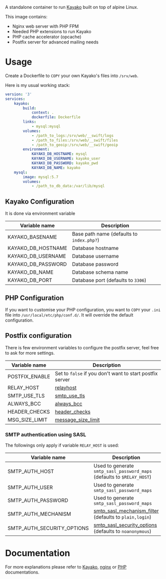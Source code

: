 A standalone container to run [Kayako](https://www.kayako.com/) built on top of alpine Linux.

This image contains:
- Nginx web server with PHP FPM
- Needed PHP extensions to run Kayako
- PHP cache accelerator (opcache)
- Postfix server for advanced mailing needs

# Usage

Create a Dockerfile to `COPY` your own Kayako's files into `/srv/web`.

Here is my usual working stack:
```yaml
version: '3'
services:
    kayako:
        build:
            context: .
            dockerfile: Dockerfile
        links:
            - mysql:mysql
        volumes:
            - /path_to_logs:/srv/web/__swift/logs
            - /path_to_files:/srv/web/__swift/files
            - /path_to_geoip:/srv/web/__swift/geoip
        environment:
            KAYAKO_DB_HOSTNAME: mysql
            KAYAKO_DB_USERNAME: kayako_user
            KAYAKO_DB_PASSWORD: kayako_pwd
            KAYAKO_DB_NAME: kayako
    mysql:
        image: mysql:5.7
        volumes:
            - /path_to_db_data:/var/lib/mysql
```
## Kayako Configuration
It is done via environment variable

Variable name      | Description
------------------ | -------------
KAYAKO_BASENAME    | Base path name (defaults to `index.php?`)
KAYAKO_DB_HOSTNAME | Database hostname
KAYAKO_DB_USERNAME | Database username
KAYAKO_DB_PASSWORD | Database password
KAYAKO_DB_NAME     | Database schema name
KAYAKO_DB_PORT     | Database port (defaults to `3306`)

## PHP Configuration

If you want to customise your PHP configuration, you want to `COPY` your `.ini` file into `/usr/local/etc/php/conf.d/`.
It will override the default configuration.

## Postfix configuration

There is few environment variables to configure the postfix server, feel free to ask for more settings.

Variable name  | Description
-------------- | -------------
POSTFIX_ENABLE | Set to `false` if you don't want to start postfix server
RELAY_HOST     | [relayhost](http://www.postfix.org/postconf.5.html#relayhost)
SMTP_USE_TLS   | [smtp_use_tls](http://www.postfix.org/postconf.5.html#smtp_use_tls)
ALWAYS_BCC     | [always_bcc](http://www.postfix.org/postconf.5.html#always_bcc)
HEADER_CHECKS  | [header_checks](http://www.postfix.org/postconf.5.html#header_checks)
MSG_SIZE_LIMIT | [message_size_limit](http://www.postfix.org/postconf.5.html#message_size_limit)

### SMTP authentication using SASL
The followings only apply if variable `RELAY_HOST` is used:

Variable name              | Description
-------------------------- | -------------
SMTP_AUTH_HOST             | Used to generate `smtp_sasl_password_maps` (defaults to `$RELAY_HOST`)
SMTP_AUTH_USER             | Used to generate `smtp_sasl_password_maps`
SMTP_AUTH_PASSWORD         | Used to generate `smtp_sasl_password_maps`
SMTP_AUTH_MECHANISM        | [smtp_sasl_mechanism_filter](http://www.postfix.org/postconf.5.html#smtp_sasl_mechanism_filter) (defaults to `plain,login`)
SMTP_AUTH_SECURITY_OPTIONS | [smtp_sasl_security_options](http://www.postfix.org/postconf.5.html#smtp_sasl_security_options) (defaults to `noanonymous`)

# Documentation

For more explanations please refer to [Kayako](https://kayako.atlassian.net/wiki/display/DOCS/Server+requirements),
[nginx](https://nginx.org/en/docs/) or [PHP](https://hub.docker.com/_/php/) documentations.
